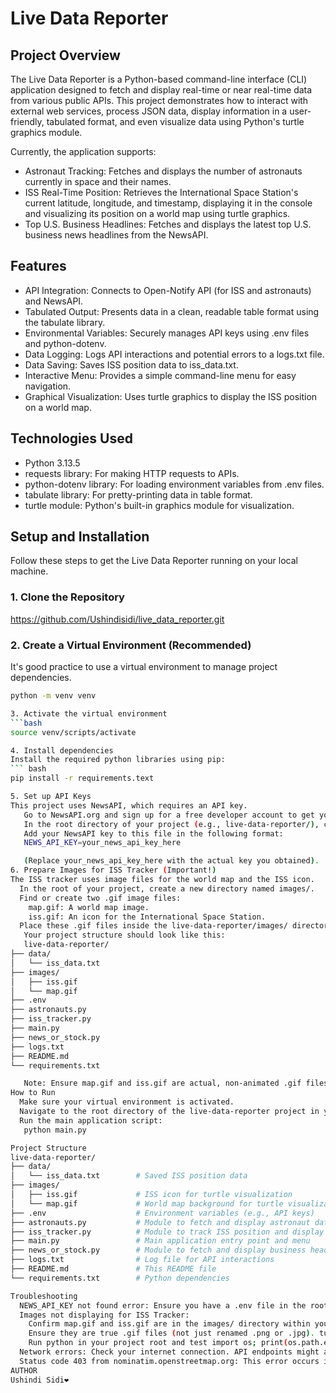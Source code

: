 # Live Data Reporter

## Project Overview

The Live Data Reporter is a Python-based command-line interface (CLI) application designed to fetch and display real-time or near real-time data from various public APIs. This project demonstrates how to interact with external web services, process JSON data, display information in a user-friendly, tabulated format, and even visualize data using Python's turtle graphics module.

Currently, the application supports:

* Astronaut Tracking: Fetches and displays the number of astronauts currently in space and their names.
* ISS Real-Time Position: Retrieves the International Space Station's current latitude, longitude, and timestamp, displaying it in the console and visualizing its position on a world map using turtle graphics.
* Top U.S. Business Headlines: Fetches and displays the latest top U.S. business news headlines from the NewsAPI.

## Features

* API Integration: Connects to Open-Notify API (for ISS and astronauts) and NewsAPI.
* Tabulated Output: Presents data in a clean, readable table format using the tabulate library.
* Environmental Variables: Securely manages API keys using .env files and python-dotenv.
* Data Logging: Logs API interactions and potential errors to a logs.txt file.
* Data Saving: Saves ISS position data to iss_data.txt.
* Interactive Menu: Provides a simple command-line menu for easy navigation.
* Graphical Visualization: Uses turtle graphics to display the ISS position on a world map.

## Technologies Used

* Python 3.13.5
* requests library: For making HTTP requests to APIs.
* python-dotenv library: For loading environment variables from .env files.
* tabulate library: For pretty-printing data in table format.
* turtle module: Python's built-in graphics module for visualization.

## Setup and Installation

Follow these steps to get the Live Data Reporter running on your local machine.

### 1. Clone the Repository

https://github.com/Ushindisidi/live_data_reporter.git

### 2. Create a Virtual Environment (Recommended)

It's good practice to use a virtual environment to manage project dependencies.

```bash
python -m venv venv

3. Activate the virtual environment
```bash
source venv/scripts/activate

4. Install dependencies
Install the required python libraries using pip:
``` bash
pip install -r requirements.text

5. Set up API Keys
This project uses NewsAPI, which requires an API key.
   Go to NewsAPI.org and sign up for a free developer account to get your API key.
   In the root directory of your project (e.g., live-data-reporter/), create a new file named .env.
   Add your NewsAPI key to this file in the following format:
   NEWS_API_KEY=your_news_api_key_here

   (Replace your_news_api_key_here with the actual key you obtained).
6. Prepare Images for ISS Tracker (Important!)
The ISS tracker uses image files for the world map and the ISS icon.
  In the root of your project, create a new directory named images/.
  Find or create two .gif image files:
    map.gif: A world map image.
    iss.gif: An icon for the International Space Station.
  Place these .gif files inside the live-data-reporter/images/ directory.
   Your project structure should look like this:
   live-data-reporter/
├── data/
│   └── iss_data.txt
├── images/
│   ├── iss.gif
│   └── map.gif
├── .env
├── astronauts.py
├── iss_tracker.py
├── main.py
├── news_or_stock.py
├── logs.txt
├── README.md
└── requirements.txt

   Note: Ensure map.gif and iss.gif are actual, non-animated .gif files, as the turtle module can be particular about image formats.
How to Run
  Make sure your virtual environment is activated.
  Navigate to the root directory of the live-data-reporter project in your terminal.
  Run the main application script:
   python main.py

Project Structure
live-data-reporter/
├── data/
│   └── iss_data.txt        # Saved ISS position data
├── images/
│   ├── iss.gif             # ISS icon for turtle visualization
│   └── map.gif             # World map background for turtle visualization
├── .env                    # Environment variables (e.g., API keys)
├── astronauts.py           # Module to fetch and display astronaut data
├── iss_tracker.py          # Module to track ISS position and display on map
├── main.py                 # Main application entry point and menu
├── news_or_stock.py        # Module to fetch and display business headlines
├── logs.txt                # Log file for API interactions
├── README.md               # This README file
└── requirements.txt        # Python dependencies

Troubleshooting
  NEWS_API_KEY not found error: Ensure you have a .env file in the root directory with NEWS_API_KEY=your_key inside it.
  Images not displaying for ISS Tracker:
    Confirm map.gif and iss.gif are in the images/ directory within your project root.
    Ensure they are true .gif files (not just renamed .png or .jpg). turtle can be picky.
    Run python in your project root and test import os; print(os.path.exists("images/map.gif")) to verify the path. Both should print True.
  Network errors: Check your internet connection. API endpoints might also have rate limits or be temporarily down.
  Status code 403 from nominatim.openstreetmap.org: This error occurs if the geocoder library is used without proper authentication or if the service is blocking requests. The current iss_tracker.py has this part commented out to avoid issues.
AUTHOR
Ushindi Sidi❤
